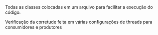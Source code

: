 Todas as classes colocadas em um arquivo para facilitar a execução do código.


Verificação da corretude feita em várias configurações de threads para consumidores e produtores
